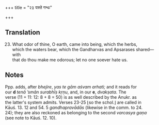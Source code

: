 +++
title = "२३ यस्ते गन्धः"

+++
## Translation
23. What odor of thine, O earth, came into being, which the herbs,  
which the waters bear, which the Gandharvas and Apsarases shared—with  
that do thou make me odorous; let no one soever hate us.

## Notes
Ppp. adds, after *bhejire*, *yas te gām aśvam arhati;* and it reads for  
our **d** *tenā ’smān surabhīṣ kṛṇu*, and, in our **e**, *dvakṣata*. The  
verse (11 + 11: 12: 8 + 8 = 50) is as well described by the Anukr. as  
the latter's system admits. Verses 23-25 ⌊so the schol.⌋ are called in  
Kāuś. 13. 12 and 54. 5 *gandhapravādās* (likewise in the comm. to 24.  
24); they are also reckoned as belonging to the second *varcasya gaṇa*  
(see note to Kāuś. 12. 10).
